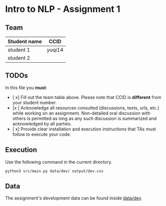 # Intro to NLP - Assignment 1

## Team
|Student name| CCID |
|------------|------|
|student 1   |  yuqi14   |
|student 2   |      |

## TODOs

In this file you **must**:
- [ x] Fill out the team table above. Please note that CCID is **different** from your student number.
- [x ] Acknowledge all resources consulted (discussions, texts, urls, etc.) while working on an assignment. Non-detailed oral discussion with others is permitted as long as any such discussion is summarized and acknowledged by all parties.
- [ x] Provide clear installation and execution instructions that TAs must follow to execute your code.

## Execution
Use the following command in the current directory.

`python3 src/main.py data/dev/ output/dev.csv`

## Data

The assignment's development data can be found inside [data/dev](data/dev).
